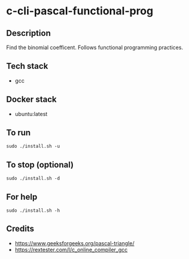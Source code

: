 # c-cli-pascal-functional-prog

## Description
Find the binomial coefficent.
Follows functional programming practices.

## Tech stack
- gcc

## Docker stack
- ubuntu:latest

## To run
`sudo ./install.sh -u`

## To stop (optional)
`sudo ./install.sh -d`

## For help
`sudo ./install.sh -h`

## Credits
- https://www.geeksforgeeks.org/pascal-triangle/
- https://rextester.com/l/c_online_compiler_gcc

